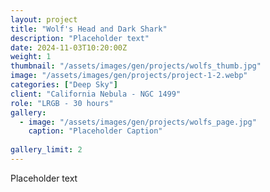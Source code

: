 ```yaml
---
layout: project
title: "Wolf's Head and Dark Shark"
description: "Placeholder text"
date: 2024-11-03T10:20:00Z
weight: 1
thumbnail: "/assets/images/gen/projects/wolfs_thumb.jpg"
image: "/assets/images/gen/projects/project-1-2.webp"
categories: ["Deep Sky"]
client: "California Nebula - NGC 1499"
role: "LRGB - 30 hours"
gallery:
  - image: "/assets/images/gen/projects/wolfs_page.jpg"
    caption: "Placeholder Caption"
  
gallery_limit: 2
---
```


Placeholder text